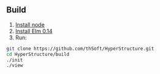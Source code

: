 ## Build

1. [Install node](http://nodejs.org/download/)
1. [Install Elm 0.14](http://elm-lang.org/Install.elm)
1. Run:
```bash
git clone https://github.com/thSoft/HyperStructure.git
cd HyperStructure/build
./init
./view
```